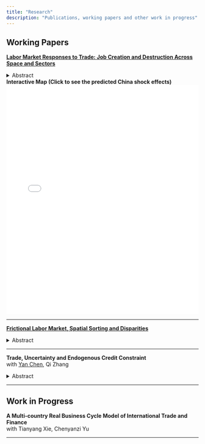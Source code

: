 ```yaml
---
title: "Research"
description: "Publications, working papers and other work in progress"
---
```

## Working Papers

[**Labor Market Responses to Trade: Job Creation and Destruction Across Space and Sectors**](jmp.pdf) <br>

  <details>
    <summary> Abstract </summary>
    In an era dominated by globalization and international trade, the impact of trade shocks on employment has become a pressing concern for policymakers and the public. This paper examines the impact of the China trade shock on U.S. local labor markets, focusing on unemployment and its key drivers: job finding and job separation rates. Using a shift-share design, I find that regions exposed to the shock experience significant and persistent unemployment increases due to lower job finding and higher job separation rates. To explain these results and capture the persistency, I develop a multi-sector, multi-region labor matching model with endogenous job creation and destruction. The calibrated model confirms that the China shock raises unemployment, decreases employment, and increases welfare inequality across many U.S. states. The China shock raises the overall U.S. unemployment rate by 0.18 percentage points and accounts for 87% of the decline in the manufacturing employment share of working-age population from 2000 to 2007, while boosting overall productivity by 0.16% and improving welfare by 0.04%. The model shows that the Hoses condition alone cannot achieve constrained efficiency due to mobility frictions and nontradable goods. A redistributive corporate tax policy subsidizing manufacturing could improve welfare, reduce unemployment, and restore pre-shock manufacturing employment levels. (JEL: E24, F16, F62, J64, R13)
    
  </details>
  <b> Interactive Map (Click to see the predicted China shock effects) </b>
  <iframe src="/maps/interactive_map.html" width="100%" height="600" style="border:none;"></iframe>

---

[**Frictional Labor Market, Spatial Sorting and Disparities**](SSU.pdf) <br>

  <details>
    <summary> Abstract </summary>
    This paper explores how frictional labor markets contribute to spatial labor sorting and, consequently, to disparities in productivity, wages, and unemployment across regions. The model incorporates frictional labor matching with two worker types, two locations, and free labor mobility. It predicts that the skilled workers tend to sort into areas with higher productivity, higher wages, and lower unemployment rates. Empirical evidence aligns with these theoretical predictions, suggesting that frictional labor markets play a crucial role in shaping spatial economic disparities.
    
  </details>
  
---

**Trade, Uncertainty and Endogenous Credit Constraint** <br>
with [Yan Chen](https://sites.google.com/view/yan-chen-econ/home?authuser=0), Qi Zhang

  <details>
    <summary> Abstract </summary>
    This paper investigates whether trade can alleviate or exacerbate capital misallocation caused by credit constraints. Using a difference-in-differences approach with firm-level balance sheet data, we find that U.S. firms facing greater reductions in trade policy uncertainty experienced decreased financial constraints. To explore this mechanism, we construct a multi-sector, two-country model featuring endogenous credit constraints and heterogeneous firms. The model demonstrates that trade induces a selection effect, pushing less productive—and more financially constrained—firms out of the market. Simultaneously, more productive firms expand with lower marginal costs due to cheaper imports, easing their credit constraints. As a result, trade reduces the distortions caused by credit constraints, leading to substantial welfare gains.
    
  </details>
  
---

## Work in Progress

**A Multi-country Real Business Cycle Model of International Trade and Finance** <br>
with Tianyang Xie, Chenyanzi Yu

---
